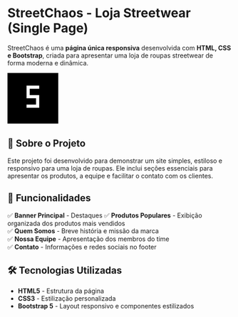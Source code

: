 #  StreetChaos - Loja Streetwear (Single Page)

StreetChaos é uma **página única responsiva** desenvolvida com **HTML, CSS e Bootstrap**, criada para apresentar uma loja de roupas streetwear de forma moderna e dinâmica.

![StreetChaos Banner](./icon/apple-icon-114x114.png)

## 📖 Sobre o Projeto

Este projeto foi desenvolvido para demonstrar um site simples, estiloso e responsivo para uma loja de roupas. Ele inclui seções essenciais para apresentar os produtos, a equipe e facilitar o contato com os clientes.

## 🎨 Funcionalidades

✅ **Banner Principal** - Destaques 
✅ **Produtos Populares** - Exibição organizada dos produtos mais vendidos  
✅ **Quem Somos** - Breve história e missão da marca  
✅ **Nossa Equipe** - Apresentação dos membros do time  
✅ **Contato** - Informações e redes sociais no footer  

## 🛠️ Tecnologias Utilizadas

- **HTML5** - Estrutura da página  
- **CSS3** - Estilização personalizada  
- **Bootstrap 5** - Layout responsivo e componentes estilizados  
